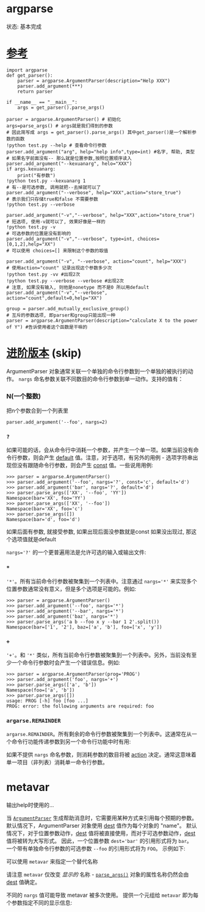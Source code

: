 # argparse 

状态: 基本完成

# [参考](https://docs.python.org/zh-cn/3.7/howto/argparse.html)

```
import argparse
def get_parser():
	parser = argparse.ArgumentParser(description="Help XXX")
	parser.add_argument(***)
	return parser

if __name__ == "__main__":
	args = get_parser().parse_args()
```



```
parser = argparse.ArgumentParser() # 初始化
args=parse_args() # args就是我们得到的参数
# 因此简写成 args = get_parser().parse_args() 其中get_parser()是一个解析参数的函数
!python test.py --help # 查看命令行参数
parser.add_argument("arg", help="help info",type=int) #名字, 帮助, 类型
# 如果名字前面没有-- 那么就是位置参数,按照位置顺序读入
parser.add_argument("--kexuanarg", helo="XXX")
if args.kexuanarg:
	print("有参数")
!python test.py --kexuanarg 1
# 有--是可选参数, 调用就把--去掉就可以了
parser.add_argument("--verbose", help="XXX",action="store_true")
# 表示我们只存储true和false 不需要参数
!python test.py --verbose

parser.add_argument("-v","--verbose", help="XXX",action="store_true")
# 短选项, 使用-v就可以了, 效果好像是一样的
!python test.py -v
# 可选参数的位置是没有影响的
parser.add_argument("-v","--verbose", type=int, choices=[0,1,2],help="XX")
# 可以使用 choices=[] 来限制这个参数的取值

parser.add_argument("-v", "--verbose", action="count", help="XXX")
# 使用action="count" 记录出现这个参数多少次 
!python test.py -vv #出现2次
!python test.py --verbose --verbose #出现2次
# 注意, 如果没有输入, 则他是nonetype 而不是0 所以用default
parser.add_argument("-v","--verbose", action="count",default=0,help="XX")

group = parser.add_mutually_exclusive_group()
# 互斥的参数选项, 即parser和group只能出现一种
parser = argparse.ArgumentParser(description="calculate X to the power of Y") #告诉使用者这个函数是干嘛的
```

# [进阶版本](https://docs.python.org/zh-cn/3.7/library/argparse.html#module-argparse) (skip)

ArgumentParser 对象通常关联一个单独的命令行参数到一个单独的被执行的动作。 `nargs` 命名参数关联不同数目的命令行参数到单一动作。支持的值有：

### N(一个整数) 

把n个参数合到一个列表里

```
parser.add_argument('--foo', nargs=2)
```

### `? `

如果可能的话，会从命令行中消耗一个参数，并产生一个单一项。如果当前没有命令行参数，则会产生 [default](https://docs.python.org/zh-cn/3.7/library/argparse.html#default) 值。注意，对于选项，有另外的用例 - 选项字符串出现但没有跟随命令行参数，则会产生 [const](https://docs.python.org/zh-cn/3.7/library/argparse.html#const) 值。一些说用用例:

```
>>> parser = argparse.ArgumentParser()
>>> parser.add_argument('--foo', nargs='?', const='c', default='d')
>>> parser.add_argument('bar', nargs='?', default='d')
>>> parser.parse_args(['XX', '--foo', 'YY'])
Namespace(bar='XX', foo='YY')
>>> parser.parse_args(['XX', '--foo'])
Namespace(bar='XX', foo='c')
>>> parser.parse_args([])
Namespace(bar='d', foo='d')
```

如果后面有参数, 就接受参数, 如果出现后面没参数就是const 如果没出现过, 那这个选项值就是default

`nargs='?'` 的一个更普遍用法是允许可选的输入或输出文件:

### `*`

`'*'`。所有当前命令行参数被聚集到一个列表中。注意通过 `nargs='*'` 来实现多个位置参数通常没有意义，但是多个选项是可能的。例如:

```
>>> parser = argparse.ArgumentParser()
>>> parser.add_argument('--foo', nargs='*')
>>> parser.add_argument('--bar', nargs='*')
>>> parser.add_argument('baz', nargs='*')
>>> parser.parse_args('a b --foo x y --bar 1 2'.split())
Namespace(bar=['1', '2'], baz=['a', 'b'], foo=['x', 'y'])
```

### `+`

`'+'`。和 `'*'` 类似，所有当前命令行参数被聚集到一个列表中。另外，当前没有至少一个命令行参数时会产生一个错误信息。例如:

```
>>> parser = argparse.ArgumentParser(prog='PROG')
>>> parser.add_argument('foo', nargs='+')
>>> parser.parse_args(['a', 'b'])
Namespace(foo=['a', 'b'])
>>> parser.parse_args([])
usage: PROG [-h] foo [foo ...]
PROG: error: the following arguments are required: foo
```

### `argarse.REMAINDER`

`argarse.REMAINDER`。所有剩余的命令行参数被聚集到一个列表中。这通常在从一个命令行功能传递参数到另一个命令行功能中时有用:



如果不提供 `nargs` 命名参数，则消耗参数的数目将被 [action](https://docs.python.org/zh-cn/3.7/library/argparse.html#action) 决定。通常这意味着单一项目（非列表）消耗单一命令行参数。



# metavar

输出help时使用的...



当 [`ArgumentParser`](https://docs.python.org/zh-cn/3.7/library/argparse.html#argparse.ArgumentParser) 生成帮助消息时，它需要用某种方式来引用每个预期的参数。 默认情况下，ArgumentParser 对象使用 [dest](https://docs.python.org/zh-cn/3.7/library/argparse.html#dest) 值作为每个对象的 "name"。 默认情况下，对于位置参数动作，[dest](https://docs.python.org/zh-cn/3.7/library/argparse.html#dest) 值将被直接使用，而对于可选参数动作，[dest](https://docs.python.org/zh-cn/3.7/library/argparse.html#dest) 值将被转为大写形式。 因此，一个位置参数 `dest='bar'` 的引用形式将为 `bar`。 一个带有单独命令行参数的可选参数 `--foo` 的引用形式将为 `FOO`。 示例如下:

可以使用 `metavar` 来指定一个替代名称

请注意 `metavar` 仅改变 *显示的* 名称 -  [`parse_args()`](https://docs.python.org/zh-cn/3.7/library/argparse.html#argparse.ArgumentParser.parse_args) 对象的属性名称仍然会由 [dest](https://docs.python.org/zh-cn/3.7/library/argparse.html#dest) 值确定。

不同的 `nargs` 值可能导致 metavar 被多次使用。 提供一个元组给 `metavar` 即为每个参数指定不同的显示信息: